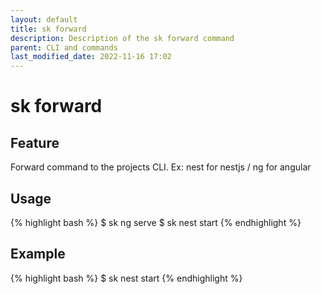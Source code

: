 ```yaml
---
layout: default
title: sk forward
description: Description of the sk forward command
parent: CLI and commands
last_modified_date: 2022-11-16 17:02
---
```


# sk forward

## Feature

Forward command to the projects CLI. Ex: nest for nestjs / ng for angular

## Usage

{% highlight bash %}
$ sk ng serve
$ sk nest start
{% endhighlight %}

## Example

{% highlight bash %}
$ sk nest start
{% endhighlight %}
